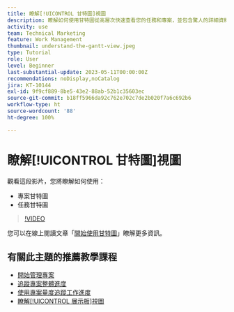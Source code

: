 ```yaml
---
title: 瞭解[!UICONTROL 甘特圖]視圖
description: 瞭解如何使用甘特圖從高層次快速查看您的任務和專案，並包含驚人的詳細資料。
activity: use
team: Technical Marketing
feature: Work Management
thumbnail: understand-the-gantt-view.jpeg
type: Tutorial
role: User
level: Beginner
last-substantial-update: 2023-05-11T00:00:00Z
recommendations: noDisplay,noCatalog
jira: KT-10144
exl-id: 9f9cf889-8be5-43e2-88ab-52b1c35603ec
source-git-commit: b18ff5966da92c762e702c7de2b020f7a6c692b6
workflow-type: ht
source-wordcount: '88'
ht-degree: 100%

---
```


# 瞭解[!UICONTROL 甘特圖]視圖

觀看這段影片，您將瞭解如何使用：

* 專案甘特圖
* 任務甘特圖

>[!VIDEO](https://video.tv.adobe.com/v/3419304/?quality=12&learn=on)

您可以在線上閱讀文章「[開始使用甘特圖](https://experienceleague.adobe.com/docs/workfront/using/manage-work/the-gantt-chart/gantt-chart-overview/get-started-with-gantt.html?lang=zh-Hant)」瞭解更多資訊。

## 有關此主題的推薦教學課程

* [開始管理專案](/help/manage-work/projects/getting-started-manage-a-project.md)
* [追蹤專案整體進度](/help/manage-work/projects/track-overall-project-progress.md)
* [使用專案量度追蹤工作進度](/help/manage-work/projects/track-work-progress-with-project-metrics.md)
* [瞭解[!UICONTROL 展示板]視圖](/help/manage-work/projects/understand-the-board-view.md)

